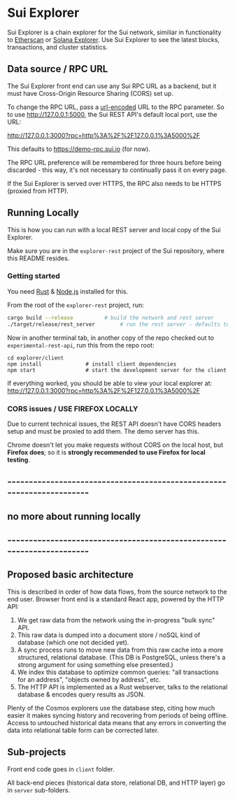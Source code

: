 # Sui Explorer
Sui Explorer is a chain explorer for the Sui network, similiar in functionality to [Etherscan](https://etherscan.io/) or [Solana Explorer](https://explorer.solana.com/). Use Sui Explorer to see the latest blocks, transactions, and cluster statistics.

## Data source / RPC URL
The Sui Explorer front end can use any Sui RPC URL as a backend, but it must have Cross-Origin Resource Sharing (CORS) set up.

To change the RPC URL, pass a [url-encoded](https://developer.mozilla.org/en-US/docs/Glossary/percent-encoding) URL to the RPC parameter. So to use http://127.0.0.1:5000, the Sui REST API's default local port, use the URL:

http://127.0.0.1:3000?rpc=http%3A%2F%2F127.0.0.1%3A5000%2F

This defaults to https://demo-rpc.sui.io (for now).

The RPC URL preference will be remembered for three hours before being discarded - this way, it's not necessary to continually pass it on every page.

If the Sui Explorer is served over HTTPS, the RPC also needs to be HTTPS (proxied from HTTP).

## Running Locally

This is how you can run with a local REST server and local copy of the Sui Explorer.

Make sure you are in the `explorer-rest` project of the Sui repository, where this README resides.

### Getting started

You need [Rust](https://www.rust-lang.org/tools/install) & [Node.js](https://nodejs.org/en/download/) installed for this.

From the root of the `explorer-rest` project, run:

```bash
cargo build --release          # build the network and rest server
./target/release/rest_server        # run the rest server - defaults to port 5000
```

Now in another terminal tab, in another copy of the repo checked out to `experimental-rest-api`, run this from the repo root: 

```
cd explorer/client       
npm install              # install client dependencies
npm start                # start the development server for the client  
```

If everything worked, you should be able to view your local explorer at:
http://127.0.0.1:3000?rpc=http%3A%2F%2F127.0.0.1%3A5000%2F

### CORS issues / USE FIREFOX LOCALLY

Due to current technical issues, the REST API doesn't have CORS headers setup and must be proxied to add them. The demo server has this.

Chrome doesn't let you make requests without CORS on the local host, but **Firefox does**; so it is **strongly recommended to use Firefox for local testing**.

## ----------------------------------------------------------------------
## no more about running locally
## ----------------------------------------------------------------------

## Proposed basic architecture

This is described in order of how data flows, from the source network to the end user. Browser front end is a standard React app, powered by the HTTP API:

1. We get raw data from the network using the in-progress "bulk sync" API.
1. This raw data is dumped into a document store / noSQL kind of database (which one not decided yet).
1. A sync process runs to move new data from this raw cache into a more structured, relational database. (This DB is PostgreSQL, unless there's a strong argument for using something else presented.)
1. We index this database to optimize common queries: "all transactions for an address", "objects owned by address", etc. 
1. The HTTP API is implemented as a Rust webserver, talks to the relational database & encodes query results as JSON.

Plenty of the Cosmos explorers use the database step, citing how much easier it makes syncing history and recovering from periods of being offline. Access to untouched historical data means that any errors in converting the data into relational table form can be corrected later.

## Sub-projects

Front end code goes in `client` folder.

All back-end pieces (historical data store, relational DB, and HTTP layer) go in `server` sub-folders.
